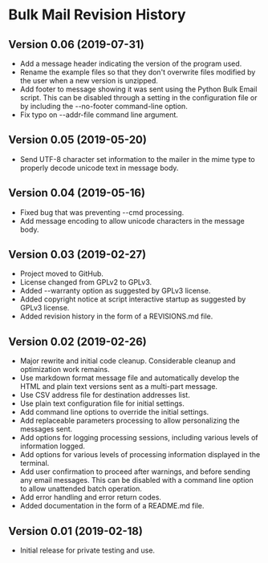 # Bulk Mail Revision History

## Version 0.06 (2019-07-31)

- Add a message header indicating the version of the program used.
- Rename the example files so that they don't overwrite files modified by the user when a new version is unzipped.
- Add footer to message showing it was sent using the Python Bulk Email script.  This can be disabled through a setting in the configuration file or by including the --no-footer command-line option.
- Fix typo on --addr-file command line argument.

## Version 0.05 (2019-05-20)

- Send UTF-8 character set information to the mailer in the mime type to properly decode unicode text in message body.

## Version 0.04 (2019-05-16)

- Fixed bug that was preventing --cmd processing.
- Add message encoding to allow unicode characters in the message body.

## Version 0.03 (2019-02-27)

- Project moved to GitHub.
- License changed from GPLv2 to GPLv3.
- Added --warranty option as suggested by GPLv3 license.
- Added copyright notice at script interactive startup as suggested by GPLv3 license.
- Added revision history in the form of a REVISIONS.md file.

## Version 0.02 (2019-02-26)

- Major rewrite and initial code cleanup.  Considerable cleanup and optimization work remains.
- Use markdown format message file and automatically develop the HTML and plain text versions sent as a multi-part message.
- Use CSV address file for destination addresses list.
- Use plain text configuration file for initial settings.
- Add command line options to override the initial settings.
- Add replaceable parameters processing to allow personalizing the messages sent.
- Add options for logging processing sessions, including various levels of information logged.
- Add options for various levels of processing information displayed in the terminal.
- Add user confirmation to proceed after warnings, and before sending any email messages.  This can be disabled with a command line option to allow unattended batch operation.
- Add error handling and error return codes.
- Added documentation in the form of a README.md file.

## Version 0.01 (2019-02-18)

- Initial release for private testing and use.

